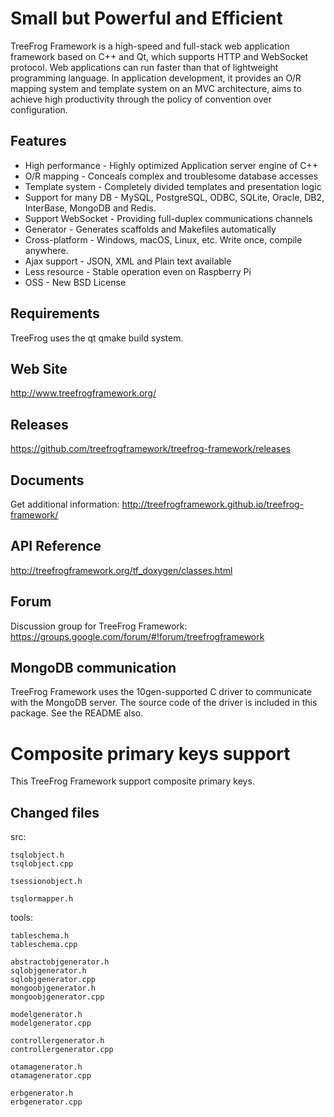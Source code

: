 Small but Powerful and Efficient
================================

TreeFrog Framework is a high-speed and full-stack web application framework
based on C++ and Qt, which supports HTTP and WebSocket protocol. Web
applications can run faster than that of lightweight programming language.
In application development, it provides an O/R mapping system and template
system on an MVC architecture, aims to achieve high productivity through the
policy of convention over configuration.

Features
--------
 * High performance  - Highly optimized Application server engine of C++
 * O/R mapping  - Conceals complex and troublesome database accesses
 * Template system  - Completely divided templates and presentation logic
 * Support for many DB  - MySQL, PostgreSQL, ODBC, SQLite, Oracle, DB2,
                          InterBase, MongoDB and Redis.
 * Support WebSocket  - Providing full-duplex communications channels
 * Generator  - Generates scaffolds and Makefiles automatically
 * Cross-platform  - Windows, macOS, Linux, etc. Write once, compile
                     anywhere.
 * Ajax support  - JSON, XML and Plain text available
 * Less resource  -  Stable operation even on Raspberry Pi
 * OSS  - New BSD License

Requirements
------------
TreeFrog uses the qt qmake build system.

Web Site
--------
 http://www.treefrogframework.org/

Releases
--------
 https://github.com/treefrogframework/treefrog-framework/releases

Documents
---------
 Get additional information:
 http://treefrogframework.github.io/treefrog-framework/

API Reference
-------------
 http://treefrogframework.org/tf_doxygen/classes.html

Forum
-----
 Discussion group for TreeFrog Framework:
 https://groups.google.com/forum/#!forum/treefrogframework

MongoDB communication
---------------------
TreeFrog Framework uses the 10gen-supported C driver to communicate with the
MongoDB server. The source code of the driver is included in this package.
See the README also.

Composite primary keys support
================================
This TreeFrog Framework support composite primary keys.

Changed files
-----------------
src:

	tsqlobject.h
	tsqlobject.cpp

	tsessionobject.h

	tsqlormapper.h

tools:

	tableschema.h
	tableschema.cpp
	
	abstractobjgenerator.h
	sqlobjgenerator.h
	sqlobjgenerator.cpp
	mongoobjgenerator.h
	mongoobjgenerator.cpp
	
	modelgenerator.h
	modelgenerator.cpp
	
	controllergenerator.h
	controllergenerator.cpp
	
	otamagenerator.h
	otamagenerator.cpp
	
	erbgenerator.h
	erbgenerator.cpp
